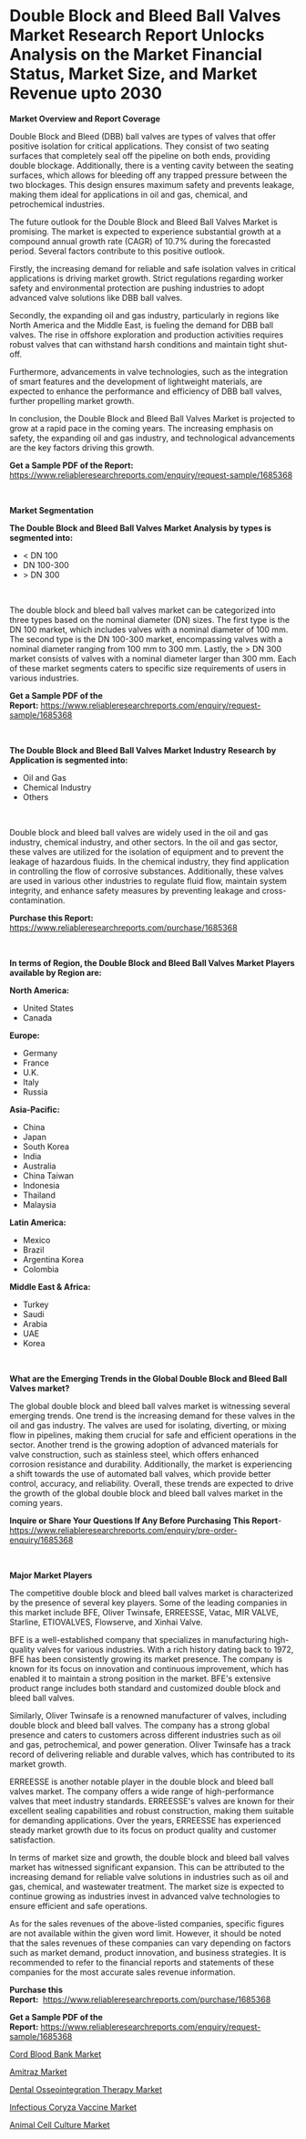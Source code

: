<p><h1>Double Block and Bleed Ball Valves Market Research Report Unlocks Analysis on the Market Financial Status, Market Size, and Market Revenue upto 2030</h1></p><p><strong>Market Overview and Report Coverage</strong></p>
<p><p>Double Block and Bleed (DBB) ball valves are types of valves that offer positive isolation for critical applications. They consist of two seating surfaces that completely seal off the pipeline on both ends, providing double blockage. Additionally, there is a venting cavity between the seating surfaces, which allows for bleeding off any trapped pressure between the two blockages. This design ensures maximum safety and prevents leakage, making them ideal for applications in oil and gas, chemical, and petrochemical industries.</p><p>The future outlook for the Double Block and Bleed Ball Valves Market is promising. The market is expected to experience substantial growth at a compound annual growth rate (CAGR) of 10.7% during the forecasted period. Several factors contribute to this positive outlook.</p><p>Firstly, the increasing demand for reliable and safe isolation valves in critical applications is driving market growth. Strict regulations regarding worker safety and environmental protection are pushing industries to adopt advanced valve solutions like DBB ball valves.</p><p>Secondly, the expanding oil and gas industry, particularly in regions like North America and the Middle East, is fueling the demand for DBB ball valves. The rise in offshore exploration and production activities requires robust valves that can withstand harsh conditions and maintain tight shut-off.</p><p>Furthermore, advancements in valve technologies, such as the integration of smart features and the development of lightweight materials, are expected to enhance the performance and efficiency of DBB ball valves, further propelling market growth.</p><p>In conclusion, the Double Block and Bleed Ball Valves Market is projected to grow at a rapid pace in the coming years. The increasing emphasis on safety, the expanding oil and gas industry, and technological advancements are the key factors driving this growth.</p></p>
<p><strong>Get a Sample PDF of the Report:</strong> <a href="https://www.reliableresearchreports.com/enquiry/request-sample/1685368">https://www.reliableresearchreports.com/enquiry/request-sample/1685368</a></p>
<p>&nbsp;</p>
<p><strong>Market Segmentation</strong></p>
<p><strong>The Double Block and Bleed Ball Valves Market Analysis by types is segmented into:</strong></p>
<p><ul><li>< DN 100</li><li>DN 100-300</li><li>> DN 300</li></ul></p>
<p>&nbsp;</p>
<p><p>The double block and bleed ball valves market can be categorized into three types based on the nominal diameter (DN) sizes. The first type is the DN 100 market, which includes valves with a nominal diameter of 100 mm. The second type is the DN 100-300 market, encompassing valves with a nominal diameter ranging from 100 mm to 300 mm. Lastly, the > DN 300 market consists of valves with a nominal diameter larger than 300 mm. Each of these market segments caters to specific size requirements of users in various industries.</p></p>
<p><strong>Get a Sample PDF of the Report:</strong>&nbsp;<a href="https://www.reliableresearchreports.com/enquiry/request-sample/1685368">https://www.reliableresearchreports.com/enquiry/request-sample/1685368</a></p>
<p>&nbsp;</p>
<p><strong>The Double Block and Bleed Ball Valves Market Industry Research by Application is segmented into:</strong></p>
<p><ul><li>Oil and Gas</li><li>Chemical Industry</li><li>Others</li></ul></p>
<p>&nbsp;</p>
<p><p>Double block and bleed ball valves are widely used in the oil and gas industry, chemical industry, and other sectors. In the oil and gas sector, these valves are utilized for the isolation of equipment and to prevent the leakage of hazardous fluids. In the chemical industry, they find application in controlling the flow of corrosive substances. Additionally, these valves are used in various other industries to regulate fluid flow, maintain system integrity, and enhance safety measures by preventing leakage and cross-contamination.</p></p>
<p><strong>Purchase this Report:</strong>&nbsp; <a href="https://www.reliableresearchreports.com/purchase/1685368">https://www.reliableresearchreports.com/purchase/1685368</a></p>
<p>&nbsp;</p>
<p><strong>In terms of Region, the Double Block and Bleed Ball Valves Market Players available by Region are:</strong></p>
<p>
    <p> <strong> North America: </strong>
        <ul>
            <li>United States</li>
            <li>Canada</li>
        </ul>
        </p> 
    <p> <strong> Europe: </strong>
        <ul>
            <li>Germany</li>
            <li>France</li>
            <li>U.K.</li>
            <li>Italy</li>
            <li>Russia</li>
        </ul>
        </p> 
    <p> <strong> Asia-Pacific: </strong>
        <ul>
            <li>China</li>
            <li>Japan</li>
            <li>South Korea</li>
            <li>India</li>
            <li>Australia</li>
            <li>China Taiwan</li>
            <li>Indonesia</li>
            <li>Thailand</li>
            <li>Malaysia</li>
        </ul>
        </p> 
    <p> <strong> Latin America: </strong>
        <ul>
            <li>Mexico</li>
            <li>Brazil</li>
            <li>Argentina Korea</li>
            <li>Colombia</li>
        </ul>
        </p> 
    <p> <strong> Middle East & Africa: </strong>
        <ul>
            <li>Turkey</li>
            <li>Saudi</li>
            <li>Arabia</li>
            <li>UAE</li>
            <li>Korea</li>
        </ul>
    </p>
    </p>
<p>&nbsp;</p>
<p><strong>What are the Emerging Trends in the Global Double Block and Bleed Ball Valves market?</strong></p>
<p><p>The global double block and bleed ball valves market is witnessing several emerging trends. One trend is the increasing demand for these valves in the oil and gas industry. The valves are used for isolating, diverting, or mixing flow in pipelines, making them crucial for safe and efficient operations in the sector. Another trend is the growing adoption of advanced materials for valve construction, such as stainless steel, which offers enhanced corrosion resistance and durability. Additionally, the market is experiencing a shift towards the use of automated ball valves, which provide better control, accuracy, and reliability. Overall, these trends are expected to drive the growth of the global double block and bleed ball valves market in the coming years.</p></p>
<p><strong>Inquire or Share Your Questions If Any Before Purchasing This Report</strong>- <a href="https://www.reliableresearchreports.com/enquiry/pre-order-enquiry/1685368">https://www.reliableresearchreports.com/enquiry/pre-order-enquiry/1685368</a></p>
<p>&nbsp;</p>
<p><strong>Major Market Players</strong></p>
<p><p>The competitive double block and bleed ball valves market is characterized by the presence of several key players. Some of the leading companies in this market include BFE, Oliver Twinsafe, ERREESSE, Vatac, MIR VALVE, Starline, ETIOVALVES, Flowserve, and Xinhai Valve.</p><p>BFE is a well-established company that specializes in manufacturing high-quality valves for various industries. With a rich history dating back to 1972, BFE has been consistently growing its market presence. The company is known for its focus on innovation and continuous improvement, which has enabled it to maintain a strong position in the market. BFE's extensive product range includes both standard and customized double block and bleed ball valves.</p><p>Similarly, Oliver Twinsafe is a renowned manufacturer of valves, including double block and bleed ball valves. The company has a strong global presence and caters to customers across different industries such as oil and gas, petrochemical, and power generation. Oliver Twinsafe has a track record of delivering reliable and durable valves, which has contributed to its market growth.</p><p>ERREESSE is another notable player in the double block and bleed ball valves market. The company offers a wide range of high-performance valves that meet industry standards. ERREESSE's valves are known for their excellent sealing capabilities and robust construction, making them suitable for demanding applications. Over the years, ERREESSE has experienced steady market growth due to its focus on product quality and customer satisfaction.</p><p>In terms of market size and growth, the double block and bleed ball valves market has witnessed significant expansion. This can be attributed to the increasing demand for reliable valve solutions in industries such as oil and gas, chemical, and wastewater treatment. The market size is expected to continue growing as industries invest in advanced valve technologies to ensure efficient and safe operations.</p><p>As for the sales revenues of the above-listed companies, specific figures are not available within the given word limit. However, it should be noted that the sales revenues of these companies can vary depending on factors such as market demand, product innovation, and business strategies. It is recommended to refer to the financial reports and statements of these companies for the most accurate sales revenue information.</p></p>
<p><strong>Purchase this Report:</strong>&nbsp;&nbsp;<a href="https://www.reliableresearchreports.com/purchase/1685368">https://www.reliableresearchreports.com/purchase/1685368</a></p>
<p></p>
<p><strong>Get a Sample PDF of the Report:</strong>&nbsp;<a href="https://www.reliableresearchreports.com/enquiry/request-sample/1685368">https://www.reliableresearchreports.com/enquiry/request-sample/1685368</a></p>
<p><p><a href="https://www.linkedin.com/pulse/cord-blood-bank-market-challenges-opportunities-growth-drivers-qpzte/">Cord Blood Bank Market</a></p><p><a href="https://medium.com/@omamuller06/amitraz-market-size-growth-forecast-2023-2030-0bfe17fe93c2">Amitraz Market</a></p><p><a href="https://github.com/lilstefpacute/Market-Research-Report-List-1/blob/main/dental-osseointegration-therapy-market.md">Dental Osseointegration Therapy Market</a></p><p><a href="https://medium.com/@soap.equip.win/infectious-coryza-vaccine-market-insights-into-market-cagr-market-trends-and-growth-strategies-77958bd379ef">Infectious Coryza Vaccine Market</a></p><p><a href="https://www.linkedin.com/pulse/animal-cell-culture-market-share-amp-new-trends-analysis-report-ipkze/">Animal Cell Culture Market</a></p></p>